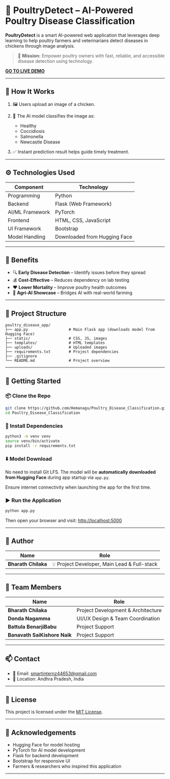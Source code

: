 # 🐔 PoultryDetect – AI-Powered Poultry Disease Classification

**PoultryDetect** is a smart AI-powered web application that leverages deep learning to help poultry farmers and veterinarians detect diseases in chickens through image analysis.

> 🎯 **Mission:** Empower poultry owners with fast, reliable, and accessible disease detection using technology.


**[GO TO LIVE DEMO](https://huggingface.co/spaces/Bharathchilaka/poultry-infer-api)**

---

## 📸 How It Works

1. 🖼️ Users upload an image of a chicken.
2. 🤖 The AI model classifies the image as:

   * Healthy
   * Coccidiosis
   * Salmonella
   * Newcastle Disease
3. ✅ Instant prediction result helps guide timely treatment.

---

## ⚙️ Technologies Used

| Component       | Technology                   |
| --------------- | ---------------------------- |
| Programming     | Python                       |
| Backend         | Flask (Web Framework)        |
| AI/ML Framework | PyTorch                      |
| Frontend        | HTML, CSS, JavaScript        |
| UI Framework    | Bootstrap                    |
| Model Handling  | Downloaded from Hugging Face |

---

## 🌟 Benefits

* 🔍 **Early Disease Detection** – Identify issues before they spread
* 💰 **Cost-Effective** – Reduces dependency on lab testing
* ❤️ **Lower Mortality** – Improve poultry health outcomes
* 🌾 **Agri-AI Showcase** – Bridges AI with real-world farming

---

## 🧠 Project Structure

```
poultry_disease_app/
├── app.py                  # Main Flask app (downloads model from Hugging Face)
├── static/                 # CSS, JS, images
├── templates/              # HTML templates
├── uploads/                # Uploaded images
├── requirements.txt        # Project dependencies
├── .gitignore
└── README.md               # Project overview
```

---

## 🚀 Getting Started

### 📦 Clone the Repo

```bash
git clone https://github.com/Hemanagu/Poultry_Disease_Classification.git
cd Poultry_Disease_Classification
```

### 🔧 Install Dependencies

```bash
python3 -m venv venv
source venv/bin/activate
pip install -r requirements.txt
```

### ⬇️ Model Download

No need to install Git LFS.
The model will be **automatically downloaded from Hugging Face** during app startup via `app.py`.

Ensure internet connectivity when launching the app for the first time.

### ▶️ Run the Application

```bash
python app.py
```

Then open your browser and visit: [http://localhost:5000](http://localhost:5000)

---

## 👤 Author

| Name                | Role                                         |
| ------------------- | -------------------------------------------- |
| **Bharath Chilaka** | 💡 Project Developer, Main Lead & Full-stack |

---

## 👥 Team Members

| Name                         | Role                               |
| ---------------------------- | ---------------------------------- |
| **Bharath Chilaka**          | Project Development & Architecture |
| **Donda Nagamma**            | UI/UX Design & Team Coordination   |
| **Battula BenarjiBabu**      | Project Support                    |
| **Banavath SaiKishore Naik** | Project Support                    |

---

## 📫 Contact

* 📧 Email: [smartinternz44653@gmail.com](mailto:smartinternz44653@gmail.com)
* 📍 Location: Andhra Pradesh, India

---

## 📄 License

This project is licensed under the [MIT License](LICENSE).

---

## 🙏 Acknowledgements

* Hugging Face for model hosting
* PyTorch for AI model development
* Flask for backend development
* Bootstrap for responsive UI
* Farmers & researchers who inspired this application

---

